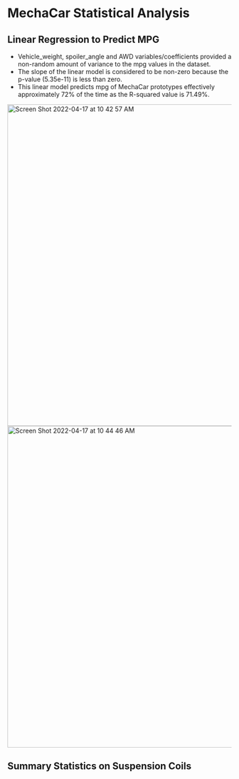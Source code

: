 # MechaCar Statistical Analysis

## Linear Regression to Predict MPG
-  Vehicle_weight, spoiler_angle and AWD variables/coefficients provided a non-random amount of variance to the mpg values in the dataset. 
-  The slope of the linear model is considered to be non-zero because the p-value (5.35e-11) is less than zero. 
-  This linear model predicts mpg of MechaCar prototypes effectively approximately 72% of the time as the R-squared value is 71.49%. 

<img width="722" alt="Screen Shot 2022-04-17 at 10 42 57 AM" src="https://user-images.githubusercontent.com/90944163/163721927-9c0ebd98-4d74-409c-8163-2c211a6dd579.png">

<img width="722" alt="Screen Shot 2022-04-17 at 10 44 46 AM" src="https://user-images.githubusercontent.com/90944163/163721940-6778e8ab-7d30-4b03-a651-45038c20295c.png">

## Summary Statistics on Suspension Coils
